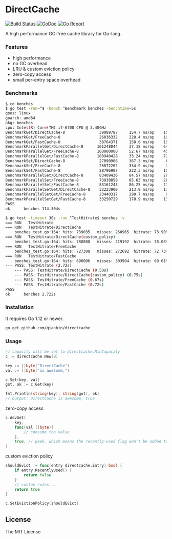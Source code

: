 # DirectCache

[![Build Status](https://github.com/qianbin/directcache/workflows/test/badge.svg)](https://github.com/qianbin/directcache/actions)
[![GoDoc](https://godoc.org/github.com/qianbin/directcache?status.svg)](http://godoc.org/github.com/qianbin/directcache)
[![Go Report](https://goreportcard.com/badge/github.com/qianbin/directcache)](https://goreportcard.com/report/github.com/qianbin/directcache)


A high performance GC-free cache library for Go-lang.

### Features

- high performance
- no GC overhead
- LRU & custom eviction policy
- zero-copy access
- small per-entry space overhead

### Benchmarks

```bash
$ cd benches
$ go test -run=^$ -bench ^Benchmark benches -benchtime=5s
goos: linux
goarch: amd64
pkg: benches
cpu: Intel(R) Core(TM) i7-6700 CPU @ 3.40GHz
BenchmarkGet/DirectCache-8               39089787     154.7 ns/op    155.16 MB/s
BenchmarkGet/FreeCache-8                 26036332     228.4 ns/op    105.08 MB/s
BenchmarkGet/FastCache-8                 38764371     158.6 ns/op    151.28 MB/s
BenchmarkParallelGet/DirectCache-8      161248044     37.18 ns/op    645.52 MB/s
BenchmarkParallelGet/FreeCache-8        100000000     52.67 ns/op    455.68 MB/s
BenchmarkParallelGet/FastCache-8        180940428     33.24 ns/op    722.07 MB/s
BenchmarkSet/DirectCache-8               27090906     367.3 ns/op     65.35 MB/s
BenchmarkSet/FreeCache-8                 26872202     334.9 ns/op     71.67 MB/s
BenchmarkSet/FastCache-8                 28796907     222.3 ns/op    107.96 MB/s
BenchmarkParallelSet/DirectCache-8       83409436     84.57 ns/op    283.79 MB/s
BenchmarkParallelSet/FreeCache-8         73930858     85.63 ns/op    280.28 MB/s
BenchmarkParallelSet/FastCache-8         83161243     86.25 ns/op    278.25 MB/s
BenchmarkParallelSetGet/DirectCache-8    32223900     213.9 ns/op    112.22 MB/s
BenchmarkParallelSetGet/FreeCache-8      23440317     290.7 ns/op     82.57 MB/s
BenchmarkParallelSetGet/FastCache-8      33250729     178.9 ns/op    134.19 MB/s
PASS
ok  	benches	114.304s
```

```bash
$ go test -timeout 30s -run ^TestHitrate$ benches -v
=== RUN   TestHitrate
=== RUN   TestHitrate/DirectCache
    benches_test.go:164: hits: 739035	misses: 260965	hitrate: 73.90%
=== RUN   TestHitrate/DirectCache(custom_policy)
    benches_test.go:164: hits: 780808	misses: 219192	hitrate: 78.08%
=== RUN   TestHitrate/FreeCache
    benches_test.go:164: hits: 727308	misses: 272692	hitrate: 72.73%
=== RUN   TestHitrate/FastCache
    benches_test.go:164: hits: 696096	misses: 303904	hitrate: 69.61%
--- PASS: TestHitrate (2.72s)
    --- PASS: TestHitrate/DirectCache (0.58s)
    --- PASS: TestHitrate/DirectCache(custom_policy) (0.75s)
    --- PASS: TestHitrate/FreeCache (0.67s)
    --- PASS: TestHitrate/FastCache (0.72s)
PASS
ok  	benches	2.722s
```

### Installation

It requires Go 1.12 or newer.

```bash
go get github.com/qianbin/directcache
```

### Usage

```go
// capacity will be set to directcache.MinCapacity
c := directcache.New(0)

key := []byte("DirectCache")
val := []byte("is awesome,")

c.Set(key, val)
got, ok := c.Get(key)

fmt.Println(string(key), string(got), ok)
// Output: DirectCache is awesome, true
```

zero-copy access 

```go
c.AdvGet(
    key, 
    func(val []byte){        
        // consume the value
    },
    true, // peek, which means the recently-used flag won't be added to the accessed entry.
)
```

custom eviction policy
```go
shouldEvict := func(entry directcache.Entry) bool {
    if entry.RecentlyUsed() {
        return false
    }
    // custom rules...
    return true
}

c.SetEvictionPolicy(shouldEvict)
```

## License

The MIT License
